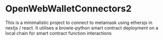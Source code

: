 # OpenWebWalletConnectors2

This is a minimalistic project to connect to metamask using ethersjs in nextjs / react.
It utilises a browie-python smart contract deployment on a local chain for smart contract function interactions

